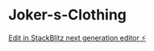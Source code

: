# Joker-s-Clothing

[Edit in StackBlitz next generation editor ⚡️](https://stackblitz.com/~/github.com/EG-Z1-Nacho/Joker-s-Clothing)